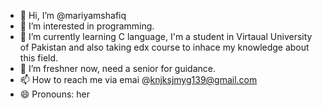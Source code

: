 - 👋 Hi, I’m @mariyamshafiq
- 👀 I’m interested in programming.
- 🌱 I’m currently learning C language, I'm a student in Virtaual University of Pakistan and also taking edx course to inhace my knowledge about this field.
- 💞️ I’m freshner now, need a senior for guidance.
- 📫 How to reach me via emai @knjksjmyg139@gmail.com
- 😄 Pronouns: her

<!---
jeonmaryam/jeonmaryam is a ✨ special ✨ repository because its `README.md` (this file) appears on your GitHub profile.
You can click the Preview link to take a look at your changes.
--->
